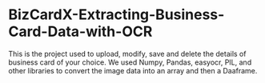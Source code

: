 # BizCardX-Extracting-Business-Card-Data-with-OCR

This is the project used to upload, modify, save and delete the details of business card of your choice. We used Numpy, Pandas, easyocr, PIL, and other libraries to convert the image data into an array and then a Daaframe. 
